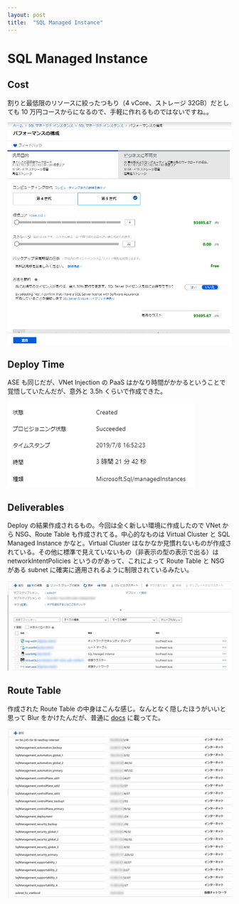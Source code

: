 ```yaml
---
layout: post
title:  "SQL Managed Instance"
---
```


# SQL Managed Instance

## Cost

割りと最低限のリソースに絞ったつもり（4 vCore、ストレージ 32GB）だとしても 10 万円コースからになるので、手軽に作れるものではないですね。。

![cost](/assets/cost.png)

## Deploy Time

ASE も同じだが、VNet Injection の PaaS はかなり時間がかかるということで覚悟していたんだが、意外と 3.5h くらいで作成できた。

![deploy-time](/assets/deploy-time.png)

## Deliverables

Deploy の結果作成されるもの。今回は全く新しい環境に作成したので VNet から NSG、Route Table も作成されてる。中心的なものは Virtual Cluster と SQL Managed Instance かなと。Virtual Cluster はなかなか見慣れないものが作成されている。その他に標準で見えていないもの（非表示の型の表示で出る）は networkIntentPolicies というのがあって、これによって Route Table と NSG がある subnet に確実に適用されるように制限されているみたい。

![deliverables](/assets/deliverables.png)

## Route Table

作成された Route Table の中身はこんな感じ。なんとなく隠したほうがいいと思って Blur をかけたんだが、普通に [docs](https://docs.microsoft.com/ja-jp/azure/sql-database/sql-database-managed-instance-connectivity-architecture#user-defined-routes) に載ってた。

![route-table](/assets/route-table.png)